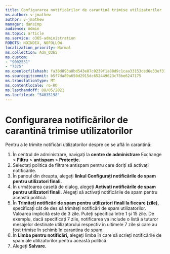 ```yaml
---
title: Configurarea notificărilor de carantină trimise utilizatorilor
ms.author: v-jmathew
author: v-jmathew
manager: dansimp
audience: Admin
ms.topic: article
ms.service: o365-administration
ROBOTS: NOINDEX, NOFOLLOW
localization_priority: Normal
ms.collection: Adm_O365
ms.custom:
- "9002531"
- "7375"
ms.openlocfilehash: fa38d893a8bd543e87c0239f1a88d9c1caa33153ced6e33ef31c309be8989e95
ms.sourcegitcommit: b5f7da89a650d2915dc652449623c78be6247175
ms.translationtype: MT
ms.contentlocale: ro-RO
ms.lasthandoff: 08/05/2021
ms.locfileid: "54035198"
---
```

# <a name="configure-quarantine-notifications-sent-to-users"></a>Configurarea notificărilor de carantină trimise utilizatorilor

Pentru a le trimite notificări utilizatorilor despre ce se află în carantină:

1. În centrul de administrare, navigați la **centre de administrare** Exchange  >  **Filtru**  >  **antispam**  >  **Protecție.**
2. Selectați politica de filtrare antispam pentru care doriți să activați notificările.
3. În panoul din dreapta, alegeți **linkul Configurați notificările de spam pentru utilizatori finali.**
4. În următoarea casetă de dialog, alegeți **Activați notificările de spam pentru utilizatori finali.** Alegeți să activați notificările de spam pentru această politică.
5. În **Trimiteți notificări de spam pentru utilizatori finali la fiecare (zile),** specificați cât de des să trimiteți notificări de spam utilizatorilor. Valoarea implicită este de 3 zile. Puteți specifica între 1 și 15 zile. De exemplu, dacă specificați 7 zile, notificarea va include o listă a tuturor mesajelor destinate utilizatorului respectiv în ultimele 7 zile și care au fost trimise în schimb în carantina de spam.
6. În **Limba pentru notificări,** alegeți limba în care să scrieți notificările de spam ale utilizatorilor pentru această politică.
7. Alegeți **Salvare.**
